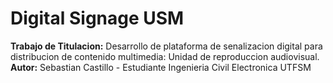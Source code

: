# Digital Signage USM
**Trabajo de Titulacion:** 
Desarrollo de plataforma de senalizacion digital para distribucion de contenido multimedia: Unidad de reproduccion audiovisual.
**Autor:**
Sebastian Castillo - Estudiante Ingenieria Civil Electronica UTFSM
